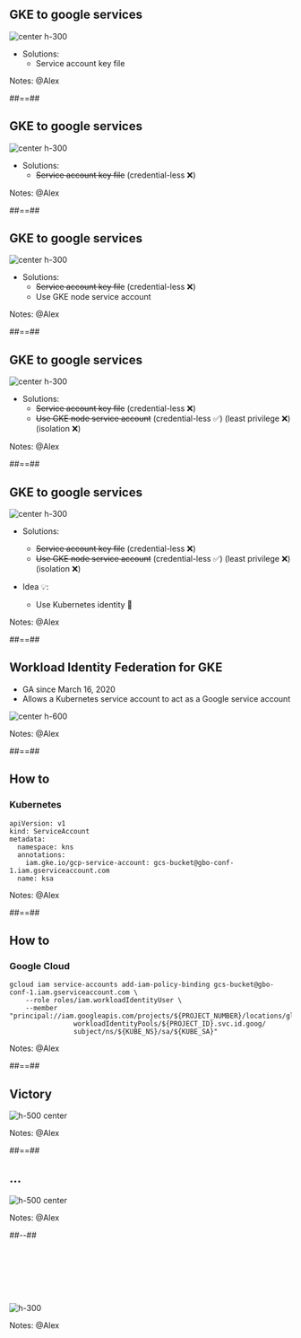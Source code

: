 ## GKE to google services

![center h-300](./assets/images/gke_gcs_cred.png)

* Solutions:
  * Service account key file
<!-- .element: class="list-fragment" -->

Notes: @Alex

##==##
<!-- .slide: -->

## GKE to google services

![center h-300](./assets/images/gke_gcs_cred.png)

* Solutions:
  * ~~Service account key file~~ (credential-less ❌)

Notes: @Alex

##==##
<!-- .slide: -->

## GKE to google services

![center h-300](./assets/images/gke_gcs_cred.png)

* Solutions:
  * ~~Service account key file~~ (credential-less ❌)
  * Use GKE node service account

Notes: @Alex

##==##
<!-- .slide: -->

## GKE to google services

![center h-300](./assets/images/gke_gcs_cred.png)

* Solutions:
  * ~~Service account key file~~ (credential-less ❌)
  * ~~Use GKE node service account~~ (credential-less ✅) (least privilege ❌) (isolation ❌)

Notes: @Alex

##==##
<!-- .slide: -->

## GKE to google services

![center h-300](./assets/images/gke_gcs_cred.png)

* Solutions:
  * ~~Service account key file~~ (credential-less ❌)
  * ~~Use GKE node service account~~ (credential-less ✅) (least privilege ❌) (isolation ❌)

* Idea 💡:
  * Use Kubernetes identity 🤔
<!-- .element: class="list-fragment" -->

Notes: @Alex

##==##
<!-- .slide: -->

## Workload Identity Federation for GKE

* GA since March 16, 2020
* Allows a Kubernetes service account to act as a Google service account

![center h-600](./assets/images/workload_identity.png)

Notes: @Alex

##==##

<!-- .slide: class="with-code" -->

## How to

### Kubernetes

```yaml[|5-6]
apiVersion: v1
kind: ServiceAccount
metadata:
  namespace: kns
  annotations:
    iam.gke.io/gcp-service-account: gcs-bucket@gbo-conf-1.iam.gserviceaccount.com
  name: ksa
```
<!-- .element: class="big-code" -->

Notes: @Alex

##==##

<!-- .slide: class="with-code" -->

## How to

### Google Cloud

```bash[|3-5]
gcloud iam service-accounts add-iam-policy-binding gcs-bucket@gbo-conf-1.iam.gserviceaccount.com \
    --role roles/iam.workloadIdentityUser \
    --member "principal://iam.googleapis.com/projects/${PROJECT_NUMBER}/locations/global/
                workloadIdentityPools/${PROJECT_ID}.svc.id.goog/
                subject/ns/${KUBE_NS}/sa/${KUBE_SA}"
```
<!-- .element: class="big-code" -->

Notes: @Alex

##==##

<!-- .slides: -->

## Victory

![h-500 center](./assets/images/applause2.gif)

Notes: @Alex

##==##

<!-- .slide: class="two-column" -->

## ...

![h-500 center](./assets/images/ah.gif)

Notes: @Alex

##--##

<br/><br/><br/><br/><br/>

![h-300](./assets/images/bdd_cred.png)

Notes: @Alex
